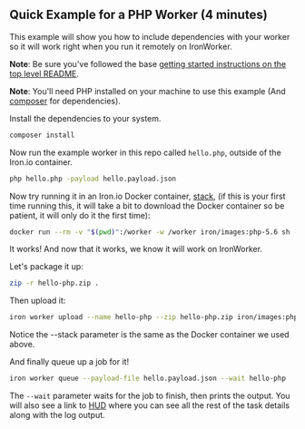## Quick Example for a PHP Worker (4 minutes)

This example will show you how to include dependencies with your worker so it will work right when you run it
remotely on IronWorker.

**Note**: Be sure you've followed the base [getting started instructions on the top level README](https://github.com/iron-io/dockerworker). 

**Note**: You'll need PHP installed on your machine to use this example (And [composer](https://getcomposer.org/) for dependencies).

Install the dependencies to your system.
```sh
composer install
```
Now run the example worker in this repo called `hello.php`, outside of the Iron.io container.

```sh
php hello.php -payload hello.payload.json
```

Now try running it in an Iron.io Docker container, [stack](http://dev.iron.io/worker/reference/environment/#default_language_versions), (if this is your first time running this, it will take a bit to download
the Docker container so be patient, it will only do it the first time):

```sh
docker run --rm -v "$(pwd)":/worker -w /worker iron/images:php-5.6 sh -c 'php hello.php -payload hello.payload.json'
```

It works! And now that it works, we know it will work on IronWorker.

Let's package it up:

```sh
zip -r hello-php.zip .
```

Then upload it:

```sh
iron worker upload --name hello-php --zip hello-php.zip iron/images:php-5.6 php hello.php
```

Notice the --stack parameter is the same as the Docker container we used above.

And finally queue up a job for it!

```sh
iron worker queue --payload-file hello.payload.json --wait hello-php
```

The `--wait` parameter waits for the job to finish, then prints the output.
You will also see a link to [HUD](http://hud.iron.io) where you can see all the rest of the task details along with the log output.



